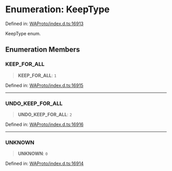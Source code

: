 # Enumeration: KeepType

Defined in: [WAProto/index.d.ts:16913](https://github.com/Fokusdotid/bail/blob/c004679536d41fcf32da31cecf70d3991dfa31b5/WAProto/index.d.ts#L16913)

KeepType enum.

## Enumeration Members

### KEEP\_FOR\_ALL

> **KEEP\_FOR\_ALL**: `1`

Defined in: [WAProto/index.d.ts:16915](https://github.com/Fokusdotid/bail/blob/c004679536d41fcf32da31cecf70d3991dfa31b5/WAProto/index.d.ts#L16915)

***

### UNDO\_KEEP\_FOR\_ALL

> **UNDO\_KEEP\_FOR\_ALL**: `2`

Defined in: [WAProto/index.d.ts:16916](https://github.com/Fokusdotid/bail/blob/c004679536d41fcf32da31cecf70d3991dfa31b5/WAProto/index.d.ts#L16916)

***

### UNKNOWN

> **UNKNOWN**: `0`

Defined in: [WAProto/index.d.ts:16914](https://github.com/Fokusdotid/bail/blob/c004679536d41fcf32da31cecf70d3991dfa31b5/WAProto/index.d.ts#L16914)
